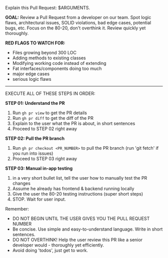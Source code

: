 Explain this Pull Request: $ARGUMENTS.

**GOAL:** Review a Pull Request from a developer on our team. Spot logic flaws, architectural issues, SOLID violations, bad edge cases, potential bugs, etc. Focus on the 80-20, don't overthink it. Review quickly yet thoroughly.

**RED FLAGS TO WATCH FOR:**
- Files growing beyond 300 LOC
- Adding methods to existing classes
- Modifying working code instead of extending
- Fat interfaces/components doing too much
- major edge cases
- serious logic flaws

----

EXECUTE ALL OF THESE STEPS IN ORDER:

**STEP 01: Understand the PR**
1. Run `gh pr view` to get the PR details
2. Run `gh pr diff` to get the diff of the PR
3. Explain to the user what the PR is about, in short sentences
4. Proceed to STEP 02 right away

**STEP 02: Pull the PR branch**
1. Run `gh pr checkout <PR_NUMBER>` to pull the PR branch (run 'git fetch' if you run into issues)
2. Proceed to STEP 03 right away

**STEP 03: Manual in-app testing**
1. in a very short bullet list, tell the user how to manually test the PR changes
2. Assume he already has frontend & backend running locally
3. Give the user the 80-20 testing instructions (super short steps)
4. STOP. Wait for user input.

Remember:
- DO NOT BEGIN UNTIL THE USER GIVES YOU THE PULL REQUEST NUMBER
- Be concise. Use simple and easy-to-understand language. Write in short sentences.
- DO NOT OVERTHINK! Help the user review this PR like a senior developer would - thoroughly yet efficiently.
- Avoid doing 'todos', just get to work.
